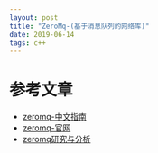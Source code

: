 ```yaml
---
layout: post
title: "ZeroMq-(基于消息队列的网络库)"
date: 2019-06-14
tags: c++
---
```



# 参考文章
* [zeromq-中文指南](https://github.com/anjuke/zguide-cn)
* [zeromq-官网](https://zeromq.org)
* [zeromq研究与分析](https://www.cnblogs.com/rainbowzc/p/3357594.html)

 
